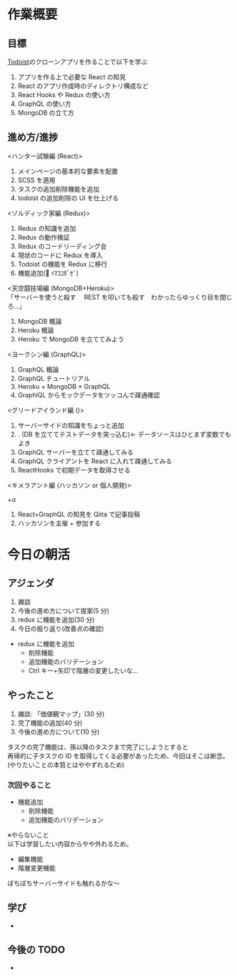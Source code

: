 # 作業概要

## 目標

[Todoist](https://todoist.com/app)のクローンアプリを作ることで以下を学ぶ

1. アプリを作る上で必要な React の知見
2. React のアプリ作成時のディレクトリ構成など
3. React Hooks や Redux の使い方
4. GraphQL の使い方
5. MongoDB の立て方

## 進め方/進捗

<ハンター試験編 (React)>

1. メインページの基本的な要素を配置
2. SCSS を適用
3. タスクの追加削除機能を追加
4. todoist の追加削除の UI を仕上げる

<ゾルディック家編 (Redux)>

1. Redux の知識を追加
2. Redux の動作検証
3. Redux のコードリーディング会
4. 現状のコードに Redux を導入
5. Todoist の機能を Redux に移行
6. 機能追加(💪 ｲﾏｺｺﾀﾞｾﾞ)

<天空闘技場編 (MongoDB+Heroku)>  
「サーバーを使うと殺す　 REST を叩いても殺す　わかったらゆっくり目を閉じろ…」

1. MongoDB 概論
2. Heroku 概論
3. Heroku で MongoDB を立ててみよう

<ヨークシン編 (GraphQL)>

1. GraphQL 概論
2. GraphQL チュートリアル
3. Heroku × MongoDB × GraphQL
4. GraphiQL からモックデータをツッコんで疎通確認

<グリードアイランド編 ()> 
1. サーバーサイドの知識をちょっと追加 
2. . (DB を立ててテストデータを突っ込む)← データソースはひとまず変数でもよき 
3. GraphQL サーバーを立てて疎通してみる 
4. GraphQL クライアントを React に入れて疎通してみる 
5. ReactHooks で初期データを取得させる

<キメラアント編 (ハッカソン or 個人開発)>

+α

1. React+GraphQL の知見を Qiita で記事投稿
2. ハッカソンを主催 + 参加する

# 今日の朝活

## アジェンダ

1. 雑談
2. 今後の進め方について提案(5 分)
3. redux に機能を追加(30 分)
4. 今日の振り返り(改善点の確認)

- redux に機能を追加
  - 削除機能
  - 追加機能のバリデーション
  - Ctrl キー+矢印で階層の変更したいな…

## やったこと

1. 雑談: 「価値観マップ」(30 分)
2. 完了機能の追加(40 分)
3. 今後の進め方について(10 分)

タスクの完了機能は、孫以降のタスクまで完了にしようとすると  
再帰的に子タスクの ID を取得してくる必要があったため、今回はそこは断念。  
(やりたいことの本質とはややずれるため)

### 次回やること

- 機能追加
  - 削除機能
  - 追加機能のバリデーション

※やらないこと  
以下は学習したい内容からやや外れるため。

- 編集機能
- 階層変更機能

ぼちぼちサーバーサイドも触れるかな～

## 学び

-

## 今後の TODO

-

